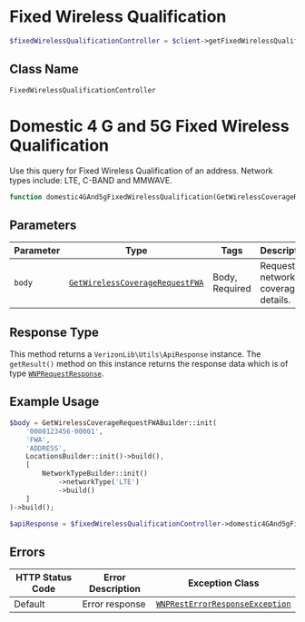 # Fixed Wireless Qualification

```php
$fixedWirelessQualificationController = $client->getFixedWirelessQualificationController();
```

## Class Name

`FixedWirelessQualificationController`


# Domestic 4 G and 5G Fixed Wireless Qualification

Use this query for Fixed Wireless Qualification of an address. Network types include: LTE, C-BAND and MMWAVE.

```php
function domestic4GAnd5gFixedWirelessQualification(GetWirelessCoverageRequestFWA $body): ApiResponse
```

## Parameters

| Parameter | Type | Tags | Description |
|  --- | --- | --- | --- |
| `body` | [`GetWirelessCoverageRequestFWA`](../../doc/models/get-wireless-coverage-request-fwa.md) | Body, Required | Request for network coverage details. |

## Response Type

This method returns a `VerizonLib\Utils\ApiResponse` instance. The `getResult()` method on this instance returns the response data which is of type [`WNPRequestResponse`](../../doc/models/wnp-request-response.md).

## Example Usage

```php
$body = GetWirelessCoverageRequestFWABuilder::init(
    '0000123456-00001',
    'FWA',
    'ADDRESS',
    LocationsBuilder::init()->build(),
    [
        NetworkTypeBuilder::init()
            ->networkType('LTE')
            ->build()
    ]
)->build();

$apiResponse = $fixedWirelessQualificationController->domestic4GAnd5gFixedWirelessQualification($body);
```

## Errors

| HTTP Status Code | Error Description | Exception Class |
|  --- | --- | --- |
| Default | Error response | [`WNPRestErrorResponseException`](../../doc/models/wnp-rest-error-response-exception.md) |

